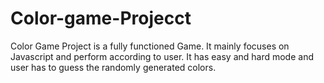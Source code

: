 # Color-game-Projecct
Color Game  Project is a fully functioned Game. It mainly focuses on Javascript and perform according to user. It has easy and hard mode and user has to guess the randomly generated colors.
